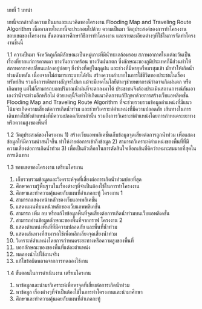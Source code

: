﻿บทที่ 1 บทนำ

บทนี้จะกล่าวถึงความเป็นมาและแนวคิดของโครงงาน Flooding Map and Traveling Route Algorithm เนื้อหาภายในบทนี้จะประกอบไปด้วย ความเป็นมา วัตถุประสงค์ของการทำโครงงาน ขอบเขตของโครงงาน ขั้นตอนการศึกษาวิธีการทำโครงงาน และรายละเอียดต่างๆที่ใช้ในการจัดทำโครงงานชิ้นนี้

1.1 ความป็นมา
	จังหวัดภูเก็ตมีลักษณะเป็นหมู่เกาะที่มีน้ำทะเลล้อมรอบ สภาพอากาศในแต่ละวันเป็นเรื่องที่ยากแก่การคาดเดา บางวันอากาศร้อน บางวันฝนกตก ซึ่งลักษณะของภูมิประเทศก็มีส่วนทำให้สภาพอากาศเปลี่ยนแปลงอยู่บ่อยๆ ยิ่งช่วงที่อยู่ในฤดูฝน และช่วงที่มีพายุหรือมรสุมเข้า มักทำให้เกิดน้ำท่วมฉับพลัน เนื่องจากไม่สามารถระบายได้ทัน สร้างความลำบากในการใช้ชีวิตของประชนในเรื่องทรัพย์สิน รวมถึงการเดินทางสัญจรไปมา แม้จะมีเทคโนโลยีต่างๆช่วยพยากรณ์ว่าอาจเกิดฝนตก หรือเกิดพายุ แต่ไม่ก็สามารถบอกปริมาณน้ำฝนที่จะตกลงมาได้ ประชาชนจึงต้องประเมินสถานการณ์กันเอาเองว่าน้ำจะท่วมอีกหรือไม่ ด้วยเหตุนี้จึงทำให้เกิดแนวคิดการแก้ปัญหาด้วยการสร้างเว็บแอพลิเคชั่น Flooding Map and Traveling Route Algorithm ที่จะช่วยรวบรวมข้อมูลตำแหน่งที่มีแนวโน้มจะเกิดความเสี่ยงต่อการเกิดน้ำท่วม และช่วยวิเคราะห์ตำแหน่งที่มีความปลอดภัย เส้นทางในการเดินทางไปยังตำแหน่งที่มีความปลอดภัยเหล่านั้น รวมถึงการวิเคราะห์ตำแหน่งโดยการกำหนดระยะทางหรือความสูงของพื้นที่

1.2 วัตถุประสงค์ของโครงงาน
	1)  สร้างเว็บแอพพลิเคชั่นเก็บข้อมูลจุดเสี่ยงต่อการถูกน้ำท่วม เพื่อแสดงข้อมูลให้มีความน่าสนใจขึ้น ทำให้ง่ายต่อการเข้าถึงข้อมูล
	2)  สามารถวิเคราะห์ตำแหน่งของพื้นที่ที่มีความเสี่ยงต่อการเกิดน้ำท่วม
3)  เพื่อเป็นตัวเลือกในการตัดสินใจเลือกเส้นที่คิดว่าเหมาะสมมากที่สุดในการเดินทาง



1.3 ขอบเขตของโครงงาน
	เตรียมโครงาน
1)	เก็บรวบรวมข้อมูลและวิเคราะห์จุดที่เสี่ยงต่อการเกิดน้ำท่วมบ่อยที่สุด
2)	ศึกษาความรู้พื้นฐานในเรื่องต่างๆที่จำเป็นต้องใช้ในการทำโครงงาน
3)	ศึกษาและทำความคุ้นเคยกับแผนที่อำเภอกะทู้
	โครงงาน 1
1)	สามารถแสดงหน้าหลักของเว็บแอพพลิเคชั่น
2)	แสดงแผนที่บนหน้าหลักของเว็บแอพพลิเคชั่น
3)	สามารถ เพิ่ม ลบ หรือแก้ไขข้อมูลพื้นที่จุดเสี่ยงต่อการเกิดน้ำท่วมบนเว็บแอพลิเคชั่น
4)	สามารถอ่านข้อมูลลักษณะของพื้นที่จากกราฟ
โครงงาน 2 
1)	แสดงตำแหน่งพื้นที่ที่มีความปลอดภัย และพื้นที่น้ำท่วม
2)	แสดงเส้นทางที่สามารถใช้เพื่อหลีกเลี่ยงจุดเสี่ยงน้ำท่วม
3)	วิเคราะห์ตำแหน่งโดยการกำหนดระยะทางหรือความสูงของพื้นที่
4)	บอกลักษณะของของพื้นที่แต่ละตำแหน่ง
5)	ทดลองนำไปใช้งานจริง
6)	แก้ไขข้อผิดพลาดจากการทดลองใช้งาน

1.4 ขั้นตอนในการดำเนินงาน
เตรียมโครงาน
1)	หาข้อมูลและนำมาวิเคราะห์เพื่อหาจุดที่เสี่ยงต่อการเกิดน้ำท่วม
2)	หาข้อมูล เรื่องต่างๆที่จำเป็นต้องใช้ในการทำโครงงานและนำมาศึกษา
3)	ศึกษาและทำความคุ้นเคยกับแผนที่อำเภอกะทู้
